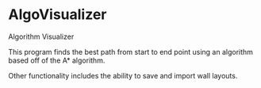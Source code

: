 # AlgoVisualizer
Algorithm Visualizer

This program finds the best path from start to end point using an algorithm based off of the A* algorithm.

Other functionality includes the ability to save and import wall layouts.
